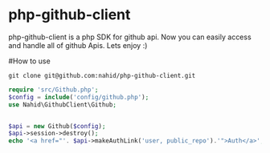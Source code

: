 # php-github-client

php-github-client is a php SDK for github api. Now you can easily access and handle all of github Apis. Lets enjoy :)


#How to use

```git clone git@github.com:nahid/php-github-client.git```

```php
require 'src/Github.php';
$config = include('config/github.php');
use Nahid\GithubClient\Github;


$api = new Github($config);
$api->session->destroy();
echo '<a href="'. $api->makeAuthLink('user, public_repo').'">Auth</a>';
